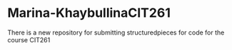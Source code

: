 # Marina-KhaybullinaCIT261
There is a new repository for submitting structuredpieces for code for the course CIT261
